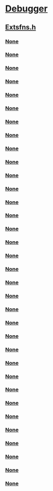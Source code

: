 # [Debugger](../_debugger/index.md)
## [Extsfns.h](index.md)
### [None](../extsfns/ne-extsfns-_debug_failure_type.md)
### [None](../extsfns/ne-extsfns-_debug_flr_param_type.md)
### [None](../extsfns/ne-extsfns-_fa_entry_type.md)
### [None](../extsfns/ne-extsfns-_fa_extension_plugin_phase.md)
### [None](../extsfns/nf-extsfns-idebugfaentrytags-getproperties.md)
### [None](../extsfns/nf-extsfns-idebugfaentrytags-gettagbyname.md)
### [None](../extsfns/nf-extsfns-idebugfaentrytags-gettype.md)
### [None](../extsfns/nf-extsfns-idebugfaentrytags-isvalidtagtoset.md)
### [None](../extsfns/nf-extsfns-idebugfaentrytags-setproperties.md)
### [None](../extsfns/nf-extsfns-idebugfaentrytags-settype.md)
### [None](../extsfns/nf-extsfns-idebugfailureanalysis2-addbuffer.md)
### [None](../extsfns/nf-extsfns-idebugfailureanalysis2-addextensioncommand.md)
### [None](../extsfns/nf-extsfns-idebugfailureanalysis2-addstring.md)
### [None](../extsfns/nf-extsfns-idebugfailureanalysis2-addulong.md)
### [None](../extsfns/nf-extsfns-idebugfailureanalysis2-addulong64.md)
### [None](../extsfns/nf-extsfns-idebugfailureanalysis2-get.md)
### [None](../extsfns/nf-extsfns-idebugfailureanalysis2-getbuffer.md)
### [None](../extsfns/nf-extsfns-idebugfailureanalysis2-getdebugfatagcontrol.md)
### [None](../extsfns/nf-extsfns-idebugfailureanalysis2-getfailureclass.md)
### [None](../extsfns/nf-extsfns-idebugfailureanalysis2-getfailurecode.md)
### [None](../extsfns/nf-extsfns-idebugfailureanalysis2-getfailuretype.md)
### [None](../extsfns/nf-extsfns-idebugfailureanalysis2-getnext.md)
### [None](../extsfns/nf-extsfns-idebugfailureanalysis2-getstring.md)
### [None](../extsfns/nf-extsfns-idebugfailureanalysis2-getulong.md)
### [None](../extsfns/nf-extsfns-idebugfailureanalysis2-getulong64.md)
### [None](../extsfns/nf-extsfns-idebugfailureanalysis2-nextentry.md)
### [None](../extsfns/nf-extsfns-idebugfailureanalysis2-setbuffer.md)
### [None](../extsfns/nf-extsfns-idebugfailureanalysis2-setextensioncommand.md)
### [None](../extsfns/nf-extsfns-idebugfailureanalysis2-setstring.md)
### [None](../extsfns/nf-extsfns-idebugfailureanalysis2-setulong.md)
### [None](../extsfns/nf-extsfns-idebugfailureanalysis2-setulong64.md)
### [None](../extsfns/nn-extsfns-idebugfaentrytags.md)
### [None](../extsfns/nn-extsfns-idebugfailureanalysis2.md)
### [None](../extsfns/ns-extsfns-_fa_entry.md)
